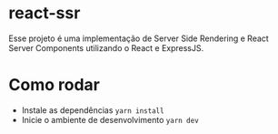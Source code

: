 # react-ssr

Esse projeto é uma implementação de Server Side Rendering e React Server Components utilizando o React e ExpressJS.

# Como rodar

- Instale as dependências `yarn install`
- Inicie o ambiente de desenvolvimento `yarn dev`
